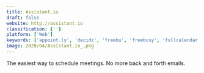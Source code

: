 ```yaml
---
title: Assistant.io
draft: false 
website: http://assistant.io
classification: ['']
platform: ['Web']
keywords: ['appoint.ly', 'decidz', 'freebu', 'freebusy', 'fullcalendar', 'invite', 'invotes', 'jaypad', 'needtomeet', 'omnipointment', 'opensondage', 'pick', 'q-it_team_scheduler', 'scheduleme', 'scheduleonce', 'vyte', 'wetime', 'whenisgood', 'youcanbook.me', 'gatherer']
image: 2020/04/Assistant.io_.png
---
```

The easiest way to schedule meetings. No more back and forth emails.